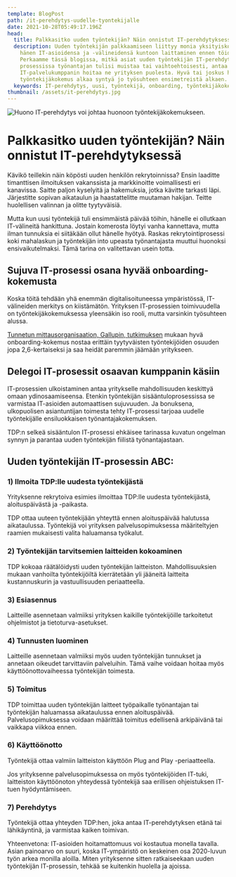 ```yaml
---
template: BlogPost
path: /it-perehdytys-uudelle-tyontekijalle
date: 2021-10-28T05:49:17.196Z
head:
  title: Palkkasitko uuden työntekijän? Näin onnistut IT-perehdytyksessä
  description: Uuden työntekijän palkkaamiseen liittyy monia yksityiskohtia, kuten
    hänen IT-asioidensa ja -välineidensä kuntoon laittaminen ennen töiden alkua.
    Perkaamme tässä blogissa, mitkä asiat uuden työntekijän IT-perehdytyksen
    prosessissa työnantajan tulisi muistaa tai vaihtoehtoisesti, antaa
    IT-palvelukumppanin hoitaa ne yrityksen puolesta. Hyvä tai joskus huono
    työntekijäkokemus alkaa syntyä jo työsuhteen ensimetreistä alkaen.
  keywords: IT-perehdytys, uusi, työntekijä, onboarding, työntekijäkokemus
thumbnail: /assets/it-perehdytys.jpg
---
```

![Huono IT-perehdytys voi johtaa huonoon työntekijäkokemukseen.](/assets/it-perehdytys.jpg)

# Palkkasitko uuden työntekijän? Näin onnistut IT-perehdytyksessä

Kävikö teillekin näin köpösti uuden henkilön rekrytoinnissa? Ensin laaditte timanttisen ilmoituksen vakanssista ja markkinoitte voimallisesti eri kanavissa. Saitte paljon kyselyitä ja hakemuksia, jotka kävitte tarkasti läpi. Järjestitte sopivan aikataulun ja haastattelitte muutaman hakijan. Teitte huolellisen valinnan ja olitte tyytyväisiä. 

Mutta kun uusi työntekijä tuli ensimmäistä päivää töihin, hänelle ei ollutkaan IT-välineitä hankittuna. Jostain komerosta löytyi vanha kannettava, mutta ilman tunnuksia ei siitäkään ollut hänelle hyötyä. Raskas rekrytointiprosessi koki mahalaskun ja työntekijän into upeasta työnantajasta muuttui huonoksi ensivaikutelmaksi. Tämä tarina on valitettavan usein totta.

## Sujuva IT-prosessi osana hyvää onboarding-kokemusta

Koska töitä tehdään yhä enemmän digitalisoituneessa ympäristössä, IT-välineiden merkitys on kiistämätön. Yrityksen IT-prosessien toimivuudella on työntekijäkokemuksessa yleensäkin iso rooli, mutta varsinkin työsuhteen alussa. 

[Tunnetun mittausorganisaation, Gallupin, tutkimuksen](https://www.gallup.com/workplace/353096/practical-tips-leaders-better-onboarding-process.aspx) mukaan hyvä onboarding-kokemus nostaa erittäin tyytyväisten työntekijöiden osuuden jopa 2,6-kertaiseksi ja saa heidät paremmin jäämään yritykseen.

## Delegoi IT-prosessit osaavan kumppanin käsiin

IT-prosessien ulkoistaminen antaa yritykselle mahdollisuuden keskittyä omaan ydinosaamiseensa. Etenkin työntekijän sisääntuloprosessissa se varmistaa IT-asioiden automaattisen sujuvuuden. Ja bonuksena, ulkopuolisen asiantuntijan toimesta tehty IT-prosessi tarjoaa uudelle työntekijälle ensiluokkaisen työnantajakokemuksen.

TDP:n selkeä sisääntulon IT-prosessi ehkäisee tarinassa kuvatun ongelman synnyn ja parantaa uuden työntekijän fiilistä työnantajastaan.

## Uuden työntekijän IT-prosessin ABC:

### 1) Ilmoita TDP:lle uudesta työntekijästä

Yrityksenne rekrytoiva esimies ilmoittaa TDP:lle uudesta työntekijästä, aloituspäivästä ja -paikasta.

TDP ottaa uuteen työntekijään yhteyttä ennen aloituspäivää halutussa aikataulussa. Työntekijä voi yrityksen palvelusopimuksessa määriteltyjen raamien mukaisesti valita haluamansa työkalut.

### 2) Työntekijän tarvitsemien laitteiden kokoaminen

TDP kokoaa räätälöidysti uuden työntekijän laitteiston. Mahdollisuuksien mukaan vanhoilta työntekijöiltä kierrätetään yli jääneitä laitteita kustannuskurin ja vastuullisuuden periaatteella.

### 3) Esiasennus

Laitteille asennetaan valmiiksi yrityksen kaikille työntekijöille tarkoitetut ohjelmistot ja tietoturva-asetukset. 

### 4) Tunnusten luominen

Laitteille asennetaan valmiiksi myös uuden työntekijän tunnukset ja annetaan oikeudet tarvittaviin palveluihin. Tämä vaihe voidaan hoitaa myös käyttöönottovaiheessa työntekijän toimesta.

### 5) Toimitus

TDP toimittaa uuden työntekijän laitteet työpaikalle työnantajan tai työntekijän haluamassa aikataulussa ennen aloituspäivää. Palvelusopimuksessa voidaan määrittää toimitus edellisenä arkipäivänä tai vaikkapa viikkoa ennen.

### 6) Käyttöönotto

Työntekijä ottaa valmiin laitteiston käyttöön Plug and Play -periaatteella.

Jos yrityksenne palvelusopimuksessa on myös työntekijöiden IT-tuki, laitteiston käyttöönoton yhteydessä työntekijä saa erillisen ohjeistuksen IT-tuen hyödyntämiseen. 

### 7) Perehdytys

Työntekijä ottaa yhteyden TDP:hen, joka antaa IT-perehdytyksen etänä tai lähikäyntinä, ja varmistaa kaiken toimivan.

Yhteenvetona: IT-asioiden hoitamattomuus voi kostautua monella tavalla. Asian painoarvo on suuri, koska IT-ympäristö on keskeinen osa 2020-luvun työn arkea monilla aloilla. Miten yrityksenne sitten ratkaiseekaan uuden työntekijän IT-prosessin, tehkää se kuitenkin huolella ja ajoissa.